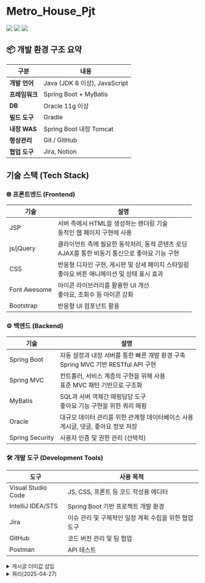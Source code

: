 # Metro_House_Pjt

  <img src="https://img.shields.io/badge/java-007396?style=for-the-badge&logo=java&logoColor=white"> 
  <img src="https://img.shields.io/badge/oracle-F80000?style=for-the-badge&logo=oracle&logoColor=white"> 
  <img src="https://img.shields.io/badge/spring-6DB33F?style=for-the-badge&logo=spring&logoColor=white"> 

## 📦 개발 환경 구조 요약

| 구분 | 내용
|-----|-----
| **개발 언어** | Java (JDK 8 이상), JavaScript
| **프레임워크** | Spring Boot + MyBatis
| **DB** | Oracle 11g 이상
| **빌드 도구** | Gradle
| **내장 WAS** | Spring Boot 내장 Tomcat
| **형상관리** | Git / GitHub
| **협업 도구** | Jira, Notion


## 기술 스택 (Tech Stack)

### 🌐 프론트엔드 (Frontend)

| 기술 | 설명
|-----|-----
| JSP | 서버 측에서 HTML을 생성하는 렌더링 기술<br>동적인 웹 페이지 구현에 사용
| js/jQuery | 클라이언트 측에 필요한 동작처리, 동적 콘텐츠 로딩<br>AJAX를 통한 비동기 통신으로 좋아요 기능 구현
| CSS | 반응형 디자인 구현, 게시판 및 상세 페이지 스타일링 <br>좋아요 버튼 애니메이션 및 상태 표시 효과
| Font Awesome | 아이콘 라이브러리를 활용한 UI 개선<br>좋아요, 조회수 등 아이콘 강화
| Bootstrap | 반응형 UI 컴포넌트 활용


### ⚙️ 백엔드 (Backend)

| 기술 | 설명
|-----|-----
| Spring Boot | 자동 설정과 내장 서버를 통한 빠른 개발 환경 구축<br>Spring MVC 기반 RESTful API 구현
| Spring MVC | 컨트롤러, 서비스 계층의 구현을 위해 사용<br>표준 MVC 패턴 기반으로 구조화
| MyBatis | SQL과 서버 객체간 매핑담당 도구<br>좋아요 기능 구현을 위한 쿼리 매핑
| Oracle | 대규모 데이터 관리를 위한 관계형 데이터베이스 사용<br>게시글, 댓글, 좋아요 정보 저장
| Spring Security | 사용자 인증 및 권한 관리 (선택적)


### 🛠️ 개발 도구 (Development Tools)

| 도구 | 사용 목적
|-----|-----
| Visual Studio Code | JS, CSS, 프론트 등 코드 작성용 에디터
| IntelliJ IDEA/STS | Spring Boot 기반 프로젝트 개발 환경
| Jira | 이슈 관리 및 구체적인 일정 계획 수립을 위한 협업 도구
| GitHub | 코드 버전 관리 및 팀 협업
| Postman | API 테스트


<details>
  <summary>게시글 더미값 삽입</summary>
  <pre><code>
BEGIN
  FOR i IN 1..300 LOOP
    INSERT INTO board (boardNumber, userName, boardTitle, boardContent, boardWriteDate, boardViews)
    VALUES (i, '사용자'||i, '제목'||i, '내용'||i, SYSDATE, 0);
    
    IF MOD(i, 100) = 0 THEN
      COMMIT;
    END IF;
  END LOOP;
  COMMIT;
END;
  </code></pre>
</details>


<details>
  <summary>쿼리(2025-04-27)</summary>
  <pre><code>
GRANT CREATE SESSION, CREATE TABLE, CREATE VIEW, CREATE SEQUENCE, 
      CREATE SYNONYM, CREATE PROCEDURE, CREATE TRIGGER, CREATE MATERIALIZED VIEW 
TO METRO_HOUSE;
GRANT SELECT ANY TABLE, INSERT ANY TABLE, UPDATE ANY TABLE, DELETE ANY TABLE
TO METRO_HOUSE;
ALTER USER METRO_HOUSE DEFAULT TABLESPACE USERS;
ALTER USER METRO_HOUSE QUOTA UNLIMITED ON USERS;


CREATE TABLE USERINFO (
userNumber      NUMBER PRIMARY KEY,
userId          VARCHAR2(100),
userPw          VARCHAR2(100),
userName        VARCHAR2(100),
userTel         VARCHAR2(20),
userEmail       VARCHAR2(200),
userBirth       VARCHAR2(50),
userZipCode     VARCHAR2(50),
userAddress     VARCHAR2(300),
userDetailAddress VARCHAR2(500),
userAdmin       NUMBER DEFAULT 0,
userRegdate     DATE DEFAULT SYSDATE
);


CREATE TABLE BOARD (
boardNumber     NUMBER PRIMARY KEY,
userNumber      NUMBER,
userName        VARCHAR2(50),
boardTitle      VARCHAR2(1000),
boardContent    VARCHAR2(4000),
boardWriteDate  DATE DEFAULT SYSDATE,
boardHit        NUMBER DEFAULT 0,
boardViews      NUMBER DEFAULT 0,
boardLikes      NUMBER DEFAULT 0,
FOREIGN KEY (userNumber) REFERENCES USERINFO(userNumber)ON DELETE CASCADE
);


CREATE TABLE board_likes (
boardNumber number,
userNumber number,
PRIMARY KEY (boardNumber, userNumber)
);


CREATE TABLE BOARD_COMMENT (
commentNumber       NUMBER PRIMARY KEY,
commentSubNumber    NUMBER,
commentSubStepNumber NUMBER,
boardNumber         NUMBER,
userNumber          NUMBER,
userName            VARCHAR2(50),
commentContent      VARCHAR2(4000),
commentWriteDate    DATE DEFAULT SYSDATE
);


ALTER TABLE BOARD_COMMENT
ADD CONSTRAINT fk_comment_board
FOREIGN KEY (boardNumber)
REFERENCES BOARD(boardNumber)
ON DELETE CASCADE;


ALTER TABLE BOARD_COMMENT
ADD CONSTRAINT fk_comment_user
FOREIGN KEY (userNumber)
REFERENCES USERINFO(userNumber)
ON DELETE CASCADE;
DESC board_comment;


create table apartmentinfo(
    apartmentId number primary key,
    sggcd VARCHAR2(10),
    umdnm VARCHAR2(100),
    aptnm VARCHAR2(200),
    jibun VARCHAR2(100),
    excluusear VARCHAR2(50),
    dealYear VARCHAR2(4),
    dealMonth VARCHAR2(2),
    dealDay VARCHAR2(2),
    dealAmount VARCHAR2(100),
    floor VARCHAR2(10),
    buildYear VARCHAR2(4),
    cdealType VARCHAR2(50),
    cdealDay VARCHAR2(50),
    dealingGbn VARCHAR2(50),
    estateAgentSggnm VARCHAR2(100),
    rgstDate VARCHAR2(50),
    aptDong VARCHAR2(50),
    slerGbn VARCHAR2(50),
    buyerGbn VARCHAR2(50),
    landLeaseHoldGbn VARCHAR2(50),
    aptSeq VARCHAR2(50),
    bonbun VARCHAR2(50),
    bubun VARCHAR2(50),
    landCd VARCHAR2(50),
    roadNm VARCHAR2(200),
    roadNmBonbun VARCHAR2(50),
    roadNmBubun VARCHAR2(50),
    roadNmCd VARCHAR2(50),
    roadNmSeq VARCHAR2(50),
    roadNmSggcd VARCHAR2(50),
    roadNmBcd VARCHAR2(50),
    umdcd VARCHAR2(50),
    lat NUMBER(12,8),
    lng NUMBER(12,8),
    subwayStation VARCHAR2(100),
    subwayDistance VARCHAR2(50)
);

-- 위도/경도에 복합 인덱스 생성
CREATE INDEX idx_apartmentinfo_latlng ON APARTMENTINFO(lat, lng);


CREATE SEQUENCE seq_apartmentinfo
    START WITH 1
    INCREMENT BY 1
    NOCACHE
    NOCYCLE;
create table apartment_favorite(
    favoriteId number primary key,
    apartmentId number,
    userNumber number,
    createdAt date default sysdate,

    FOREIGN KEY (apartmentId) REFERENCES APARTMENTINFO(apartmentId)ON DELETE CASCADE,
    FOREIGN KEY (userNumber) REFERENCES USERINFO(userNumber)ON DELETE CASCADE
);
CREATE SEQUENCE seq_apartment_favorite
START WITH 1
INCREMENT BY 1
NOCACHE
NOCYCLE;

create table apartment_review(
REVIEWID NUMBER PRIMARY KEY,                -- 리뷰 고유 ID (시퀀스 사용)
apartmentId NUMBER NOT NULL,                 -- 도서 번호 (외래키) - 실제 타입으로 수정 필요
USERNUMBER NUMBER NOT NULL,                 -- 사용자 ID (외래키) - VARCHAR2(50)에서 NUMBER로 수정
REVIEWTITLE VARCHAR2(200) NOT NULL,         -- 리뷰 제목
REVIEWCONTENT CLOB NOT NULL,                -- 리뷰 내용 (긴 텍스트)
REVIEWRATING NUMBER(1) NOT NULL,            -- 평점 (1-5)
REVIEWDATE DATE DEFAULT SYSDATE,            -- 작성일
REVIEWMODIFIED_DATE DATE,                   -- 수정일
REVIEWSTATUS VARCHAR2(10) DEFAULT 'ACTIVE',           -- 상태 (Y: 활성, N: 삭제)

CONSTRAINT FK_REVIEW_apartment FOREIGN KEY (apartmentId) REFERENCES apartmentinfo(apartmentId),
CONSTRAINT FK_REVIEW_USER FOREIGN KEY (USERNUMBER) REFERENCES USERINFO(USERNUMBER),
CONSTRAINT CHK_REVIEW_RATING CHECK (REVIEWRATING BETWEEN 1 AND 5)

);

-- 리뷰 ID 시퀀스
CREATE SEQUENCE SEQ_REVIEW_ID
START WITH 1
INCREMENT BY 1
NOCACHE;


CREATE TABLE REVIEW_HELPFUL (
HELPFUL_ID NUMBER PRIMARY KEY,
REVIEWID NUMBER NOT NULL,
USERNUMBER NUMBER NOT NULL,
HELPFUL_DATE DATE DEFAULT SYSDATE,
CONSTRAINT FK_REVIEW_HELPFUL_REVIEW FOREIGN KEY (REVIEWID) REFERENCES apartment_REVIEW(REVIEWID),
CONSTRAINT FK_REVIEW_HELPFUL_USER FOREIGN KEY (USERNUMBER) REFERENCES USERINFO(USERNUMBER),
CONSTRAINT UQ_REVIEW_HELPFUL UNIQUE (REVIEWID, USERNUMBER)
);


-- 리뷰(도움됨)시퀀스 생성
CREATE SEQUENCE SEQ_HELPFUL_ID
START WITH 1
INCREMENT BY 1
NOCACHE
NOCYCLE;


-------------------------------------------------------------------------아파트 큐(년,월,시군구코드)
CREATE TABLE "METRO_HOUSE"."APARTMENTINFO_QUEUE" 
   (   "QUEUE_ID" NUMBER, 
   "APARTMENTID" NUMBER, 
   "SGGCD" VARCHAR2(10), 
   "UMDNM" VARCHAR2(100), 
   "APTNM" VARCHAR2(200), 
   "JIBUN" VARCHAR2(100), 
   "EXCLUUSEAR" VARCHAR2(50), 
   "DEALYEAR" VARCHAR2(4), 
   "DEALMONTH" VARCHAR2(2), 
   "DEALDAY" VARCHAR2(2), 
   "DEALAMOUNT" VARCHAR2(100), 
   "FLOOR" VARCHAR2(10), 
   "BUILDYEAR" VARCHAR2(4), 
   "CDEALTYPE" VARCHAR2(50), 
   "CDEALDAY" VARCHAR2(50), 
   "DEALINGGBN" VARCHAR2(50), 
   "ESTATEAGENTSGGNM" VARCHAR2(100), 
   "RGSTDATE" VARCHAR2(50), 
   "APTDONG" VARCHAR2(50), 
   "SLERGBN" VARCHAR2(50), 
   "BUYERGBN" VARCHAR2(50), 
   "LANDLEASEHOLDGBN" VARCHAR2(50), 
   "APTSEQ" VARCHAR2(50), 
   "BONBUN" VARCHAR2(50), 
   "BUBUN" VARCHAR2(50), 
   "LANDCD" VARCHAR2(50), 
   "ROADNM" VARCHAR2(200), 
   "ROADNMBONBUN" VARCHAR2(50), 
   "ROADNMBUBUN" VARCHAR2(50), 
   "ROADNMCD" VARCHAR2(50), 
   "ROADNMSEQ" VARCHAR2(50), 
   "ROADNMSGGCD" VARCHAR2(50), 
   "ROADNMBCD" VARCHAR2(50), 
   "UMDCD" VARCHAR2(50), 
   "LAT" NUMBER(12,8), 
   "LNG" NUMBER(12,8), 
   "SUBWAYSTATION" VARCHAR2(100), 
   "SUBWAYDISTANCE" VARCHAR2(50), 
   "PROCESSED" CHAR(1) DEFAULT 'N'
   )
CREATE INDEX idx_apartmentqueue_id ON APARTMENTINFO_QUEUE(apartmentid);
CREATE SEQUENCE SEQ_APARTMENTINFO_QUEUE
START WITH 1
INCREMENT BY 1
NOCACHE
NOCYCLE;

----------------------------------------------------------------------------------------------apartment procedure
CREATE OR REPLACE PROCEDURE process_apartmentinfo_queue IS
    -- 테이블 생성을 위한 변수들
    v_table_name VARCHAR2(100);
    v_sql        VARCHAR2(4000);
    v_count      NUMBER;
    
    -- 처리할 레코드를 위한 커서
    CURSOR cur IS
        SELECT * FROM APARTMENTINFO_QUEUE WHERE PROCESSED = 'N';
    
    -- 테이블 생성을 위한 커서
    CURSOR tab_cur IS
        SELECT DISTINCT DEALYEAR, DEALMONTH, SGGCD
        FROM APARTMENTINFO_QUEUE
        WHERE PROCESSED = 'N';
BEGIN
    -- 1. 먼저 필요한 테이블 생성 (동일)
    FOR tab_rec IN tab_cur LOOP
        v_table_name := 'Z_' || tab_rec.DEALYEAR;
        
        SELECT COUNT(*) INTO v_count FROM user_tables WHERE table_name = UPPER(v_table_name);
        
        IF v_count = 0 THEN
            -- 테이블 생성 (동일한 구조)
            v_sql := 'CREATE TABLE ' || v_table_name || ' (
                APARTMENTID         NUMBER PRIMARY KEY,
                SGGCD               VARCHAR2(10),
                UMDNM               VARCHAR2(100),
                APTNM               VARCHAR2(200),
                JIBUN               VARCHAR2(100),
                EXCLUUSEAR          VARCHAR2(50),
                DEALYEAR            VARCHAR2(4),
                DEALMONTH           VARCHAR2(2),
                DEALDAY             VARCHAR2(2),
                DEALAMOUNT          VARCHAR2(100),
                FLOOR               VARCHAR2(10),
                BUILDYEAR           VARCHAR2(4),
                CDEALTYPE           VARCHAR2(50),
                CDEALDAY            VARCHAR2(50),
                DEALINGGBN          VARCHAR2(50),
                ESTATEAGENTSGGNM    VARCHAR2(100),
                RGSTDATE            VARCHAR2(50),
                APTDONG             VARCHAR2(50),
                SLERGBN             VARCHAR2(50),
                BUYERGBN            VARCHAR2(50),
                LANDLEASEHOLDGBN    VARCHAR2(50),
                APTSEQ              VARCHAR2(50),
                BONBUN              VARCHAR2(50),
                BUBUN               VARCHAR2(50),
                LANDCD              VARCHAR2(50),
                ROADNM              VARCHAR2(200),
                ROADNMBONBUN        VARCHAR2(50),
                ROADNMBUBUN         VARCHAR2(50),
                ROADNMCD            VARCHAR2(50),
                ROADNMSEQ           VARCHAR2(50),
                ROADNMSGGCD         VARCHAR2(50),
                ROADNMBCD           VARCHAR2(50),
                UMDCD               VARCHAR2(50),
                LAT                 NUMBER(12,8),
                LNG                 NUMBER(12,8),
                SUBWAYSTATION       VARCHAR2(100),
                SUBWAYDISTANCE      VARCHAR2(50)
            )';
            EXECUTE IMMEDIATE v_sql;
        END IF;
    END LOOP;
    
    -- 2. MERGE 문을 사용하여 데이터 처리
    FOR rec IN cur LOOP
        v_table_name := 'Z_' || rec.DEALYEAR;
        
        -- MERGE 문으로 중복 방지
        v_sql := 'MERGE INTO ' || v_table_name || ' target
                  USING (SELECT :1 as APARTMENTID, :2 as SGGCD, :3 as UMDNM, :4 as APTNM, :5 as JIBUN, 
                               :6 as EXCLUUSEAR, :7 as DEALYEAR, :8 as DEALMONTH, :9 as DEALDAY, :10 as DEALAMOUNT,
                               :11 as FLOOR, :12 as BUILDYEAR, :13 as CDEALTYPE, :14 as CDEALDAY, :15 as DEALINGGBN,
                               :16 as ESTATEAGENTSGGNM, :17 as RGSTDATE, :18 as APTDONG, :19 as SLERGBN, :20 as BUYERGBN,
                               :21 as LANDLEASEHOLDGBN, :22 as APTSEQ, :23 as BONBUN, :24 as BUBUN, :25 as LANDCD,
                               :26 as ROADNM, :27 as ROADNMBONBUN, :28 as ROADNMBUBUN, :29 as ROADNMCD, :30 as ROADNMSEQ,
                               :31 as ROADNMSGGCD, :32 as ROADNMBCD, :33 as UMDCD, :34 as LAT, :35 as LNG,
                               :36 as SUBWAYSTATION, :37 as SUBWAYDISTANCE FROM dual) source
                  ON (target.SGGCD = source.SGGCD AND target.APTNM = source.APTNM AND 
                      target.DEALYEAR = source.DEALYEAR AND target.DEALMONTH = source.DEALMONTH AND 
                      target.DEALDAY = source.DEALDAY AND target.EXCLUUSEAR = source.EXCLUUSEAR AND 
                      target.FLOOR = source.FLOOR AND target.DEALAMOUNT = source.DEALAMOUNT)
                  WHEN NOT MATCHED THEN
                      INSERT (APARTMENTID, SGGCD, UMDNM, APTNM, JIBUN, EXCLUUSEAR, DEALYEAR, DEALMONTH, DEALDAY,
                              DEALAMOUNT, FLOOR, BUILDYEAR, CDEALTYPE, CDEALDAY, DEALINGGBN, ESTATEAGENTSGGNM,
                              RGSTDATE, APTDONG, SLERGBN, BUYERGBN, LANDLEASEHOLDGBN, APTSEQ, BONBUN, BUBUN,
                              LANDCD, ROADNM, ROADNMBONBUN, ROADNMBUBUN, ROADNMCD, ROADNMSEQ, ROADNMSGGCD,
                              ROADNMBCD, UMDCD, LAT, LNG, SUBWAYSTATION, SUBWAYDISTANCE)
                      VALUES (source.APARTMENTID, source.SGGCD, source.UMDNM, source.APTNM, source.JIBUN, 
                              source.EXCLUUSEAR, source.DEALYEAR, source.DEALMONTH, source.DEALDAY, source.DEALAMOUNT,
                              source.FLOOR, source.BUILDYEAR, source.CDEALTYPE, source.CDEALDAY, source.DEALINGGBN,
                              source.ESTATEAGENTSGGNM, source.RGSTDATE, source.APTDONG, source.SLERGBN, source.BUYERGBN,
                              source.LANDLEASEHOLDGBN, source.APTSEQ, source.BONBUN, source.BUBUN, source.LANDCD,
                              source.ROADNM, source.ROADNMBONBUN, source.ROADNMBUBUN, source.ROADNMCD, source.ROADNMSEQ,
                              source.ROADNMSGGCD, source.ROADNMBCD, source.UMDCD, source.LAT, source.LNG,
                              source.SUBWAYSTATION, source.SUBWAYDISTANCE)';
        
        EXECUTE IMMEDIATE v_sql USING
            rec.APARTMENTID, rec.SGGCD, rec.UMDNM, rec.APTNM, rec.JIBUN, rec.EXCLUUSEAR, rec.DEALYEAR, rec.DEALMONTH, rec.DEALDAY,
            rec.DEALAMOUNT, rec.FLOOR, rec.BUILDYEAR, rec.CDEALTYPE, rec.CDEALDAY, rec.DEALINGGBN, rec.ESTATEAGENTSGGNM,
            rec.RGSTDATE, rec.APTDONG, rec.SLERGBN, rec.BUYERGBN, rec.LANDLEASEHOLDGBN, rec.APTSEQ, rec.BONBUN, rec.BUBUN,
            rec.LANDCD, rec.ROADNM, rec.ROADNMBONBUN, rec.ROADNMBUBUN, rec.ROADNMCD, rec.ROADNMSEQ, rec.ROADNMSGGCD,
            rec.ROADNMBCD, rec.UMDCD, rec.LAT, rec.LNG, rec.SUBWAYSTATION, rec.SUBWAYDISTANCE;
        
        -- 처리 완료 표시
        UPDATE APARTMENTINFO_QUEUE 
        SET PROCESSED = 'Y' 
        WHERE APARTMENTID = rec.APARTMENTID;
    END LOOP;
    
    COMMIT;
END;
----------------------------------------------------------------------------------------------apartment trigger
create or replace TRIGGER trg_apartmentinfo_insert
AFTER INSERT ON apartmentinfo
FOR EACH ROW
BEGIN
  INSERT INTO apartmentinfo_queue (
    apartmentId, sggcd, umdnm, aptnm, jibun, excluusear,
    dealYear, dealMonth, dealDay, dealAmount, floor, buildYear, cdealType, cdealDay,
    dealingGbn, estateAgentSggnm, rgstDate, aptDong, slerGbn, buyerGbn,
    landLeaseHoldGbn, aptSeq, bonbun, bubun, landCd, roadNm, roadNmBonbun,
    roadNmBubun, roadNmCd, roadNmSeq, roadNmSggcd, roadNmBcd, umdcd,
    lat, lng, subwayStation, subwayDistance
  ) VALUES (
    :NEW.apartmentId, :NEW.sggcd, :NEW.umdnm, :NEW.aptnm, :NEW.jibun, :NEW.excluusear,
    :NEW.dealYear, :NEW.dealMonth, :NEW.dealDay, :NEW.dealAmount, :NEW.floor, :NEW.buildYear, :NEW.cdealType, :NEW.cdealDay,
    :NEW.dealingGbn, :NEW.estateAgentSggnm, :NEW.rgstDate, :NEW.aptDong, :NEW.slerGbn, :NEW.buyerGbn,
    :NEW.landLeaseHoldGbn, :NEW.aptSeq, :NEW.bonbun, :NEW.bubun, :NEW.landCd, :NEW.roadNm, :NEW.roadNmBonbun,
    :NEW.roadNmBubun, :NEW.roadNmCd, :NEW.roadNmSeq, :NEW.roadNmSggcd, :NEW.roadNmBcd, :NEW.umdcd,
    :NEW.lat, :NEW.lng, :NEW.subwayStation, :NEW.subwayDistance
  );
END;


  </code></pre>
</details>
